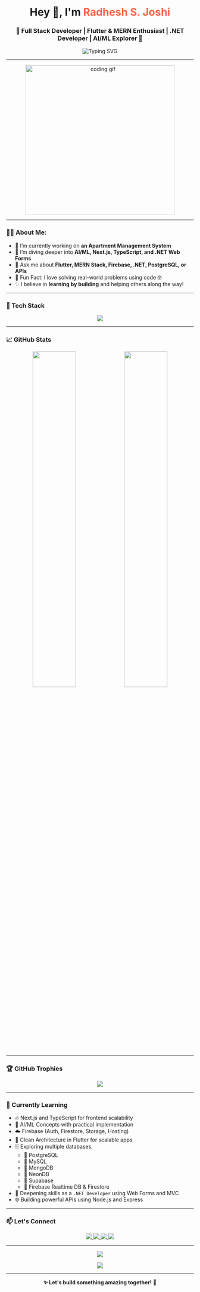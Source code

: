 <!-- Profile Header -->
<h1 align="center">Hey 👋, I'm <span style="color:#ff6347;">Radhesh S. Joshi</span></h1>
<h3 align="center">🚀 Full Stack Developer | Flutter & MERN Enthusiast | .NET Developer | AI/ML Explorer 🤖</h3>

<p align="center">
  <img src="https://readme-typing-svg.herokuapp.com?font=Fira+Code&weight=700&size=24&pause=1000&color=F75C7E&center=true&vCenter=true&width=435&lines=Welcome+to+my+GitHub!;I+love+building+cool+stuff+💻;Let's+connect+and+collaborate!+🤝" alt="Typing SVG" />
</p>

---

<!-- Profile GIF -->
<p align="center">
  <img src="https://i.pinimg.com/originals/e1/f3/04/e1f3044d6c4a2a0cf9c7b8b84b4b6c5a.gif" width="400" alt="coding gif" />
</p>

---

### 👨‍💻 About Me:

- 🔭 I’m currently working on **an Apartment Management System**  
- 🌱 I’m diving deeper into **AI/ML, Next.js, TypeScript, and .NET Web Forms**  
- 💬 Ask me about **Flutter, MERN Stack, Firebase, .NET, PostgreSQL, or APIs**  
- 🧠 Fun Fact: I love solving real-world problems using code 🤓  
- ✨ I believe in **learning by building** and helping others along the way!

---

### 🚀 Tech Stack

<p align="center">
  <img src="https://skillicons.dev/icons?i=flutter,dart,nextjs,ts,react,nodejs,express,mongodb,postgres,mysql,supabase,firebase,dotnet,python,html,css,js,bootstrap,git,github,linux" />
</p>

---

### 📈 GitHub Stats

<p align="center">
  <img src="https://github-readme-stats.vercel.app/api?username=yourusername&show_icons=true&theme=radical&hide_border=true" width="48%" />
  <img src="https://github-readme-streak-stats.herokuapp.com/?user=yourusername&theme=radical&hide_border=true" width="48%" />
</p>

---

### 🏆 GitHub Trophies

<p align="center">
  <img src="https://github-profile-trophy.vercel.app/?username=yourusername&theme=radical&no-frame=true&margin-w=10" />
</p>

---

### 🧠 Currently Learning

- 🔥 Next.js and TypeScript for frontend scalability  
- 🧠 AI/ML Concepts with practical implementation  
- ☁️ Firebase (Auth, Firestore, Storage, Hosting)  
- 🧱 Clean Architecture in Flutter for scalable apps  
- 🗄️ Exploring multiple databases:
  - 🔸 PostgreSQL  
  - 🔸 MySQL  
  - 🔸 MongoDB  
  - 🔸 NeonDB  
  - 🔸 Supabase  
  - 🔸 Firebase Realtime DB & Firestore  
- 💼 Deepening skills as a `.NET Developer` using Web Forms and MVC  
- 🌐 Building powerful APIs using Node.js and Express

---

### 📫 Let's Connect

<p align="center">
  <a href="https://www.linkedin.com/in/radhesh-joshi-914814277/" target="_blank" rel="noopener noreferrer">
    <img src="https://img.shields.io/badge/LinkedIn-blue?style=for-the-badge&logo=linkedin&logoColor=white" />
  </a>
  <a href="mailto:radheshjoshi02@gmail.com" target="_blank" rel="noopener noreferrer">
    <img src="https://img.shields.io/badge/Gmail-D14836?style=for-the-badge&logo=gmail&logoColor=white" />
  </a>
  <a href="https://github.com/22SOECE11080" target="_blank" rel="noopener noreferrer">
    <img src="https://img.shields.io/badge/GitHub-181717?style=for-the-badge&logo=github&logoColor=white" />
  </a>
  <a href="https://radheshjoshiportfolio.netlify.app/" target="_blank" rel="noopener noreferrer">
    <img src="https://img.shields.io/badge/Portfolio-00C7B7?style=for-the-badge&logo=netlify&logoColor=white" />
  </a>
</p>

---

<p align="center">
  <img src="https://quotes-github-readme.vercel.app/api?type=horizontal&theme=radical" />
</p>

<p align="center">
  <img src="https://github-readme-activity-graph.cyclic.app/graph?username=yourusername&theme=react-dark&hide_border=true&area=true" />
</p>

---

<p align="center"><b>✨ Let's build something amazing together!</b> 🚀</p>
